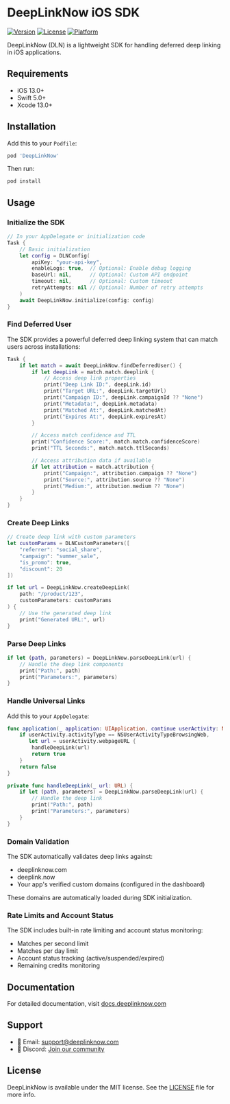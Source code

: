 # DeepLinkNow iOS SDK

[![Version](https://img.shields.io/cocoapods/v/DeepLinkNow.svg?style=flat)](https://cocoapods.org/pods/DeepLinkNow)
[![License](https://img.shields.io/cocoapods/l/DeepLinkNow.svg?style=flat)](https://cocoapods.org/pods/DeepLinkNow)
[![Platform](https://img.shields.io/cocoapods/p/DeepLinkNow.svg?style=flat)](https://cocoapods.org/pods/DeepLinkNow)

DeepLinkNow (DLN) is a lightweight SDK for handling deferred deep linking in iOS applications.

## Requirements

- iOS 13.0+
- Swift 5.0+
- Xcode 13.0+

## Installation

Add this to your `Podfile`:

```ruby
pod 'DeepLinkNow'
```

Then run:

```bash
pod install
```

## Usage

### Initialize the SDK

```swift
// In your AppDelegate or initialization code
Task {
    // Basic initialization
    let config = DLNConfig(
        apiKey: "your-api-key",
        enableLogs: true,  // Optional: Enable debug logging
        baseUrl: nil,      // Optional: Custom API endpoint
        timeout: nil,      // Optional: Custom timeout
        retryAttempts: nil // Optional: Number of retry attempts
    )
    await DeepLinkNow.initialize(config: config)
}
```

### Find Deferred User

The SDK provides a powerful deferred deep linking system that can match users across installations:

```swift
Task {
    if let match = await DeepLinkNow.findDeferredUser() {
        if let deepLink = match.match.deeplink {
            // Access deep link properties
            print("Deep Link ID:", deepLink.id)
            print("Target URL:", deepLink.targetUrl)
            print("Campaign ID:", deepLink.campaignId ?? "None")
            print("Metadata:", deepLink.metadata)
            print("Matched At:", deepLink.matchedAt)
            print("Expires At:", deepLink.expiresAt)
        }

        // Access match confidence and TTL
        print("Confidence Score:", match.match.confidenceScore)
        print("TTL Seconds:", match.match.ttlSeconds)

        // Access attribution data if available
        if let attribution = match.attribution {
            print("Campaign:", attribution.campaign ?? "None")
            print("Source:", attribution.source ?? "None")
            print("Medium:", attribution.medium ?? "None")
        }
    }
}
```

### Create Deep Links

```swift
// Create deep link with custom parameters
let customParams = DLNCustomParameters([
    "referrer": "social_share",
    "campaign": "summer_sale",
    "is_promo": true,
    "discount": 20
])

if let url = DeepLinkNow.createDeepLink(
    path: "/product/123",
    customParameters: customParams
) {
    // Use the generated deep link
    print("Generated URL:", url)
}
```

### Parse Deep Links

```swift
if let (path, parameters) = DeepLinkNow.parseDeepLink(url) {
    // Handle the deep link components
    print("Path:", path)
    print("Parameters:", parameters)
}
```

### Handle Universal Links

Add this to your `AppDelegate`:

```swift
func application(_ application: UIApplication, continue userActivity: NSUserActivity, restorationHandler: @escaping ([UIUserActivityRestoring]?) -> Void) -> Bool {
    if userActivity.activityType == NSUserActivityTypeBrowsingWeb,
       let url = userActivity.webpageURL {
        handleDeepLink(url)
        return true
    }
    return false
}

private func handleDeepLink(_ url: URL) {
    if let (path, parameters) = DeepLinkNow.parseDeepLink(url) {
        // Handle the deep link
        print("Path:", path)
        print("Parameters:", parameters)
    }
}
```

### Domain Validation

The SDK automatically validates deep links against:

- deeplinknow.com
- deeplink.now
- Your app's verified custom domains (configured in the dashboard)

These domains are automatically loaded during SDK initialization.

### Rate Limits and Account Status

The SDK includes built-in rate limiting and account status monitoring:

- Matches per second limit
- Matches per day limit
- Account status tracking (active/suspended/expired)
- Remaining credits monitoring

## Documentation

For detailed documentation, visit [docs.deeplinknow.com](https://docs.deeplinknow.com)

## Support

- 📧 Email: support@deeplinknow.com
- 💬 Discord: [Join our community](https://discord.gg/deeplinknow)

## License

DeepLinkNow is available under the MIT license. See the [LICENSE](LICENSE) file for more info.

